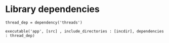 # Library dependencies

```text
thread_dep = dependency('threads')

executable('app', [src] , include_directories : [incdir], dependencies : thread_dep)
```



